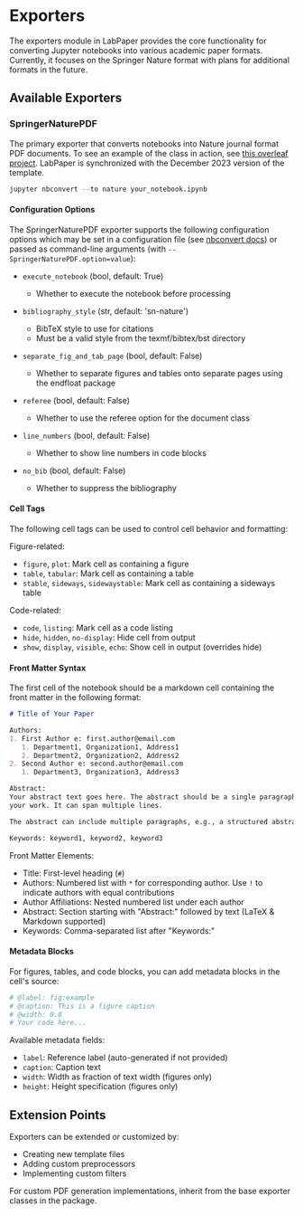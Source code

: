 # Exporters

The exporters module in LabPaper provides the core functionality for converting Jupyter notebooks into various academic paper formats. Currently, it focuses on the Springer Nature format with plans for additional formats in the future.

## Available Exporters

### SpringerNaturePDF

The primary exporter that converts notebooks into Nature journal format PDF documents. 
To see an example of the class in action, see [this overleaf project](https://www.overleaf.com/latex/templates/springer-nature-latex-template/myxmhdsbzkyd). 
LabPaper is synchronized with the December 2023 version of the template.

```python
jupyter nbconvert --to nature your_notebook.ipynb
```

#### Configuration Options

The SpringerNaturePDF exporter supports the following configuration options which may be set in a configuration file (see [nbconvert docs](https://nbconvert.readthedocs.io/en/latest/config_options.html)) or passed as command-line arguments (with `--SpringerNaturePDF.option=value`):

- `execute_notebook` (bool, default: True)
  - Whether to execute the notebook before processing
  
- `bibliography_style` (str, default: 'sn-nature')
  - BibTeX style to use for citations
  - Must be a valid style from the texmf/bibtex/bst directory
  
- `separate_fig_and_tab_page` (bool, default: False)
  - Whether to separate figures and tables onto separate pages using the endfloat package
  
- `referee` (bool, default: False)
  - Whether to use the referee option for the document class
  
- `line_numbers` (bool, default: False)
  - Whether to show line numbers in code blocks
  
- `no_bib` (bool, default: False)
  - Whether to suppress the bibliography

#### Cell Tags

The following cell tags can be used to control cell behavior and formatting:

Figure-related:
- `figure`, `plot`: Mark cell as containing a figure
- `table`, `tabular`: Mark cell as containing a table
- `stable`, `sideways`, `sidewaystable`: Mark cell as containing a sideways table

Code-related:
- `code`, `listing`: Mark cell as a code listing
- `hide`, `hidden`, `no-display`: Hide cell from output
- `show`, `display`, `visible`, `echo`: Show cell in output (overrides hide)

#### Front Matter Syntax

The first cell of the notebook should be a markdown cell containing the front matter in the following format:

```markdown
# Title of Your Paper

Authors:
1. First Author e: first.author@email.com
   1. Department1, Organization1, Address1
   2. Department2, Organization2, Address2
2. Second Author e: second.author@email.com
   1. Department3, Organization3, Address3

Abstract:
Your abstract text goes here. The abstract should be a single paragraph that summarizes
your work. It can span multiple lines.

The abstract can include multiple paragraphs, e.g., a structured abstract with multiple sections.

Keywords: keyword1, keyword2, keyword3
```

Front Matter Elements:
- Title: First-level heading (`#`)
- Authors: Numbered list with `*` for corresponding author. Use `!` to indicate authors with equal contributions
- Author Affiliations: Nested numbered list under each author
- Abstract: Section starting with "Abstract:" followed by text (LaTeX & Markdown supported)
- Keywords: Comma-separated list after "Keywords:"

#### Metadata Blocks

For figures, tables, and code blocks, you can add metadata blocks in the cell's source:

```python
# @label: fig:example
# @caption: This is a figure caption
# @width: 0.8
# Your code here...
```

Available metadata fields:
- `label`: Reference label (auto-generated if not provided)
- `caption`: Caption text
- `width`: Width as fraction of text width (figures only)
- `height`: Height specification (figures only)

## Extension Points

Exporters can be extended or customized by:
- Creating new template files
- Adding custom preprocessors
- Implementing custom filters

For custom PDF generation implementations, inherit from the base exporter classes in the package.
